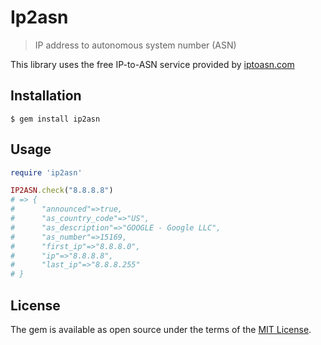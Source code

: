 # Ip2asn
> IP address to autonomous system number (ASN)

This library uses the free IP-to-ASN service provided by [iptoasn.com](https://iptoasn.com/)  

## Installation

    $ gem install ip2asn

## Usage

```ruby
require 'ip2asn'

IP2ASN.check("8.8.8.8")
# => {
#      "announced"=>true,
#      "as_country_code"=>"US",
#      "as_description"=>"GOOGLE - Google LLC",
#      "as_number"=>15169,
#      "first_ip"=>"8.8.8.0",
#      "ip"=>"8.8.8.8",
#      "last_ip"=>"8.8.8.255"
# }
```

## License

The gem is available as open source under the terms of the [MIT License](https://opensource.org/licenses/MIT).

